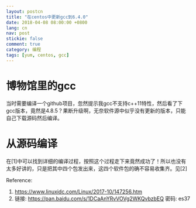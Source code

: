 ```yaml
---
layout: postcn
title: "在centos中更新gcc到6.4.0"
date: 2018-04-08 08:00:00 +0800
lang: cn
nav: post
stickie: false 
comment: true
category: 编程
tags: [yum, centos, gcc]
---
```


# 博物馆里的gcc
当时需要编译一个github项目，忽然提示我gcc不支持c++11特性，然后看了下gcc版本，竟然是4.8.5？果断升级啊，无奈软件源中似乎没有更新的版本，只能自己下载源码然后编译。

# 从源码编译
在[1]中可以找到详细的编译过程，按照这个过程走下来竟然成功了！所以也没有太多好讲的，只是把其中四个包发出来，这四个软件包的确不容易收集齐。见[2]



Reference:
1. https://www.linuxidc.com/Linux/2017-10/147256.htm
2. 链接: https://pan.baidu.com/s/1DCaAnYRvVOVg2WKQvbzbEQ 密码: es37